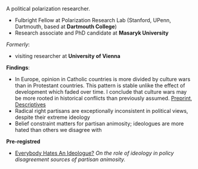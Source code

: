 A political polarization researcher.
* Fulbright Fellow at Polarization Research Lab (Stanford, UPenn, Dartmouth, based at **Dartmouth College**)
* Research associate and PhD candidate at **Masaryk University**

_Formerly_:
* visiting researcher at **University of Vienna**

**Findings**:
 * In Europe, opinion in Catholic countries is more divided by culture wars than in Protestant countries. This pattern is stable unlike the effect of development which faded over time. I conclude that culture wars may be more rooted in historical conflicts than previously assumed. [Preprint](https://osf.io/q3swd), [Descriptives](https://osf.io/znyph)
 * Radical right partisans are exceptionally inconsistent in political views, despite their extreme ideology
 * Belief constraint matters for partisan animosity; ideologues are more hated than others we disagree with

**Pre-registred**
* [Everybody Hates An Ideologue?](https://osf.io/fgbma) _On the role of ideology in policy disagreement sources of partisan animosity._
